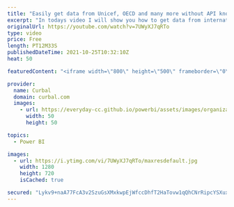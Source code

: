```yaml
---
title: "Easily get data from Unicef, OECD and many more without API knowledge | SDMX connector Power BI"
excerpt: "In todays video I will show you how to get data from international organizations easily in Power BI.  Linkedin group: https://www.linkedin.com/groups/12540722/  Discord channel: https://discord.gg/eMsHvzxqY7  .StatCam: Cambodian statistics http://camstat.nis.gov.kh/?locale=en&start=0  Pacific countries"
originalUrl: https://youtube.com/watch?v=7UWyXJ7qRTo
type: video
price: Free
length: PT12M33S
publishedDateTime: 2021-10-25T10:32:10Z
heat: 50

featuredContent: "<iframe width=\"800\" height=\"500\" frameborder=\"0\" src=\"https://www.youtube.com/embed/7UWyXJ7qRTo\" allow=\"accelerometer; autoplay; encrypted-media; gyroscope; picture-in-picture\" allowfullscreen></iframe>"

provider:
  name: Curbal
  domain: curbal.com
  images:
    - url: https://everyday-cc.github.io/powerbi/assets/images/organizations/curbal.com-50x50.jpg
      width: 50
      height: 50

topics:
  - Power BI

images:
  - url: https://i.ytimg.com/vi/7UWyXJ7qRTo/maxresdefault.jpg
    width: 1280
    height: 720
    isCached: true

secured: "Lykv9+naA77FcA3v2SzuGsXMxkwpEjWfccDhfT2HaTovw1qQhCNrRipcYSXuxCpoJA4BWc/RCG9W0Uc06nouPwfIl1axWesExeSpDcL74XpDGZNyo4Uzz/pM/lJSNSRIKaWHoOEWlYkyFjnJsUu9F7kDnarr/uBKOMcncZ1XE35Pn23q1Qx6ox7tX4qe30WKCqW2YNQ5ZlYbPXJ61YWeKSzqmVY0jH4xJcusBfjc9MqZqEIYeqJoFz6yXUwlYewi6+hZmY0xMaxQVhIbuU5ALkpjAOooAqcarJdURSTBXqBE2OWE/WOGviA84EBNhCcg9L+W5ZJIZdfDuWhx7sNShaRJXiEp7tnSR5umn2NL0CKtF0txv7d/IJgoPegDAUBu3nw2YXhuDRvh/wJe6jmG4QwV/sayvhQVVk4vbegh6ao=;WG6Ff11ELuL1WJOpfBCeUA=="
---
```


